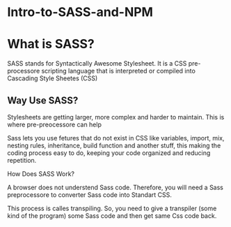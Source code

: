 # Intro-to-SASS-and-NPM

<h1>What is SASS?</h1>
SASS stands for Syntactically Awesome Stylesheet. It is a CSS pre-processore scripting language
that is interpreted or compiled into Cascading Style Sheetes (CSS)

<h2>Way Use SASS?</h2>

Stylesheets are getting larger, more complex and harder to maintain. This is where pre-preocessore can help

Sass lets you use fetures that do not exist in CSS like variables, import, mix, nesting rules, inheritance, build function and another stuff, this making the coding process easy to do, keeping
your code organized and reducing repetition.

How Does SASS Work?

A browser does not understend Sass code. Therefore, you will need a Sass preprocessore to converter Sass code into Standart CSS.

This process is calles transpiling. So, you need to give a transpiler (some kind of the program) some
Sass code and then get same Css code back.
